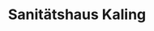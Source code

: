 ---
title: "Sanitätshaus Kaling"
url: /voerde-niederrhein/sanitaetshaus-kaling/
shop: Sanitätshaus
---